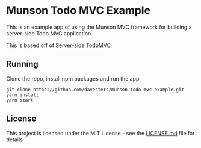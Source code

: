 # Munson Todo MVC Example

This is an example app of using the Munson MVC framework for building a server-side Todo MVC application.

This is based off of [Server-side TodoMVC](https://github.com/olle/serverside-todomvc)

## Running

Clone the repo, install npm packages and run the app

```
git clone https://github.com/davesters/munson-todo-mvc-example.git
yarn install
yarn start
```

## License

This project is licensed under the MIT License - see the [LICENSE.md](https://github.com/davesters/munson-todo-mvc-example/blob/master/LICENSE.md) file for details